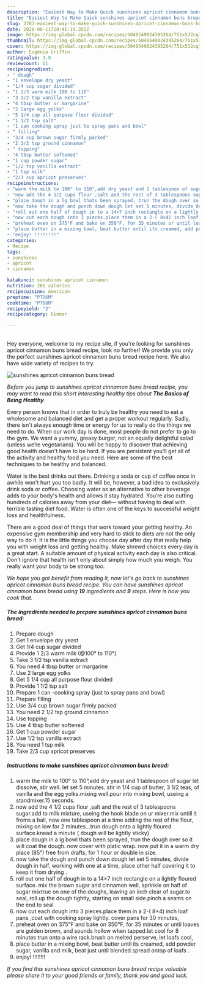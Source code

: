 ```yaml
---
description: "Easiest Way to Make Quick sunshines apricot cinnamon buns bread"
title: "Easiest Way to Make Quick sunshines apricot cinnamon buns bread"
slug: 2783-easiest-way-to-make-quick-sunshines-apricot-cinnamon-buns-bread
date: 2020-08-11T20:41:19.355Z
image: https://img-global.cpcdn.com/recipes/5049549024395264/751x532cq70/sunshines-apricot-cinnamon-buns-bread-recipe-main-photo.jpg
thumbnail: https://img-global.cpcdn.com/recipes/5049549024395264/751x532cq70/sunshines-apricot-cinnamon-buns-bread-recipe-main-photo.jpg
cover: https://img-global.cpcdn.com/recipes/5049549024395264/751x532cq70/sunshines-apricot-cinnamon-buns-bread-recipe-main-photo.jpg
author: Eugenia Griffin
ratingvalue: 3.9
reviewcount: 11
recipeingredient:
- " dough"
- "1 envelope dry yeast"
- "1/4 cup sugar divided"
- "1 2/3 warm milk 100 to 110"
- "3 1/2 tsp vanilla extract"
- "4 tbsp butter or margarine"
- "2 large egg yolks"
- "5 1/4 cup all purpose flour divided"
- "1 1/2 tsp salt"
- "1 can cooking spray just to spray pans and bowl"
- " filling"
- "3/4 cup brown sugar firmly packed"
- "2 1/2 tsp ground cinnamon"
- " topping"
- "4 tbsp butter softened"
- "1 cup powder sugar"
- "1/2 tsp vanilla extract"
- "1 tsp milk"
- "2/3 cup apricot preserves"
recipeinstructions:
- "warm the milk to 100° to 110°,add dry yeast and 1 tablespoon of sugar let dissolve, stir well. let set 5 minutes. stir in 1/4 cup of butter, 3 1/2 teas, of vanilla and the egg yolks.mixing well.pour into mixing bowl, useing a standmixer.15 seconds."
- "now add the 4 1/2 cups flour ,salt and the rest of 3 tablespoons sugar.add to milk mixture, useing the hook blade on ur mixer.mix untill it froms a ball, now one tablespoon at a time adding the rest of the flour, mixing on low for 2 minutes...trun dough onto a lightly floured surface.knead a minute ( dough will be lightly sticky)"
- "place dough in a lg bowl thats been sprayed, trun the dough over so it will coat the dough. now cover with platic wrap. now put it in a warm dry place (85°) free from drafts,  for 1 hour or double in size."
- "now take the dough and punch down dough let set 5 minutes, divide dough in half, working with one at a time, place other half covering it to keep it from drying ."
- "roll out one half of dough in to a 14×7 inch rectangle on a lightly floured surface. mix the brown sugar and cinnamon well, sprinkle on half of sugar mixtrue on one of the doughs, leaving an inch clear of sugar.to seal, roll up the dough tightly, starting on small side.pinch a seams on the end to seal."
- "now cut each dough into 3 pieces.place them in a 2-( 8×4) inch loaf pans ,coat with cooking spray lightly. cover pans for 30 minutes,"
- "preheat oven on 375°F and bake on 350°F, for 35 minutes or until loaves are golden brown, and sounds hollow when tapped.let cool for 8 minutes trun onto a wire rack.brush on melted perserve, let loafs cool,"
- "place butter in a mixing bowl, beat butter until its creamed, add powder sugar, vanilla and milk, beat just until blended.spread ontop of loafs ."
- "enjoy! !!!!!!!!"
categories:
- Recipe
tags:
- sunshines
- apricot
- cinnamon

katakunci: sunshines apricot cinnamon 
nutrition: 201 calories
recipecuisine: American
preptime: "PT16M"
cooktime: "PT58M"
recipeyield: "2"
recipecategory: Dinner

---
```

<br>
Hey everyone, welcome to my recipe site, if you're looking for sunshines apricot cinnamon buns bread recipe, look no further! We provide you only the perfect sunshines apricot cinnamon buns bread recipe here. We also have wide variety of recipes to try.
<br>


![sunshines apricot cinnamon buns bread](https://img-global.cpcdn.com/recipes/5049549024395264/751x532cq70/sunshines-apricot-cinnamon-buns-bread-recipe-main-photo.jpg)

<i>Before you jump to sunshines apricot cinnamon buns bread recipe, you may want to read this short interesting healthy tips about <strong>The Basics of Being Healthy</strong>.</i>

Every person knows that in order to truly be healthy you need to eat a wholesome and balanced diet and get a proper workout regularly. Sadly, there isn't always enough time or energy for us to really do the things we need to do. When our work day is done, most people do not prefer to go to the gym. We want a yummy, greasy burger, not an equally delightful salad (unless we’re vegetarians). You will be happy to discover that achieving good health doesn't have to be hard. If you are persistent you'll get all of the activity and healthy food you need. Here are some of the best techniques to be healthy and balanced.

Water is the best drinks out there. Drinking a soda or cup of coffee once in awhile won't hurt you too badly. It will be, however, a bad idea to exclusively drink soda or coffee. Choosing water as an alternative to other beverage adds to your body's health and allows it stay hydrated. You’re also cutting hundreds of calories away from your diet— without having to deal with terrible tasting diet food. Water is often one of the keys to successful weight loss and healthfulness.

There are a good deal of things that work toward your getting healthy. An expensive gym membership and very hard to stick to diets are not the only way to do it. It is the little things you choose day after day that really help you with weight loss and getting healthy. Make shrewd choices every day is a great start. A suitable amount of physical activity each day is also critical. Don't ignore that health isn't only about simply how much you weigh. You really want your body to be strong too. 


<i>We hope you got benefit from reading it, now let's go back to sunshines apricot cinnamon buns bread recipe. You can have sunshines apricot cinnamon buns bread using <strong>19</strong> ingredients and <strong>9</strong> steps. Here is how you cook that.
</i>

##### The ingredients needed to prepare sunshines apricot cinnamon buns bread:

1. Prepare  dough
1. Get 1 envelope dry yeast
1. Get 1/4 cup sugar divided
1. Provide 1 2/3 warm milk (@100° to 110°)
1. Take 3 1/2 tsp vanilla extract
1. You need 4 tbsp butter or margarine
1. Use 2 large egg yolks
1. Get 5 1/4 cup all purpose flour divided
1. Provide 1 1/2 tsp salt
1. Prepare 1 can -cooking spray (just to spray pans and bowl)
1. Prepare  filling
1. Use 3/4 cup brown sugar firmly packed
1. You need 2 1/2 tsp ground cinnamon
1. Use  topping
1. Use 4 tbsp butter softened
1. Get 1 cup powder sugar
1. Use 1/2 tsp vanilla extract
1. You need 1 tsp milk
1. Take 2/3 cup apricot preserves


##### Instructions to make sunshines apricot cinnamon buns bread:

1. warm the milk to 100° to 110°,add dry yeast and 1 tablespoon of sugar let dissolve, stir well. let set 5 minutes. stir in 1/4 cup of butter, 3 1/2 teas, of vanilla and the egg yolks.mixing well.pour into mixing bowl, useing a standmixer.15 seconds.
1. now add the 4 1/2 cups flour ,salt and the rest of 3 tablespoons sugar.add to milk mixture, useing the hook blade on ur mixer.mix untill it froms a ball, now one tablespoon at a time adding the rest of the flour, mixing on low for 2 minutes...trun dough onto a lightly floured surface.knead a minute ( dough will be lightly sticky)
1. place dough in a lg bowl thats been sprayed, trun the dough over so it will coat the dough. now cover with platic wrap. now put it in a warm dry place (85°) free from drafts,  for 1 hour or double in size.
1. now take the dough and punch down dough let set 5 minutes, divide dough in half, working with one at a time, place other half covering it to keep it from drying .
1. roll out one half of dough in to a 14×7 inch rectangle on a lightly floured surface. mix the brown sugar and cinnamon well, sprinkle on half of sugar mixtrue on one of the doughs, leaving an inch clear of sugar.to seal, roll up the dough tightly, starting on small side.pinch a seams on the end to seal.
1. now cut each dough into 3 pieces.place them in a 2-( 8×4) inch loaf pans ,coat with cooking spray lightly. cover pans for 30 minutes,
1. preheat oven on 375°F and bake on 350°F, for 35 minutes or until loaves are golden brown, and sounds hollow when tapped.let cool for 8 minutes trun onto a wire rack.brush on melted perserve, let loafs cool,
1. place butter in a mixing bowl, beat butter until its creamed, add powder sugar, vanilla and milk, beat just until blended.spread ontop of loafs .
1. enjoy! !!!!!!!!


<i>If you find this sunshines apricot cinnamon buns bread recipe valuable please share it to your good friends or family, thank you and good luck.</i>
